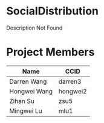 # SocialDistribution
Description Not Found

# Project Members
|Name|CCID|
|---|---|
|Darren Wang|darren3|
|Hongwei Wang|hongwei2|
|Zihan Su|zsu5|
|Mingwei Lu|mlu1|
